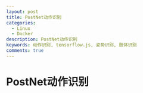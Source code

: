 ```yaml
---
layout: post
title: PostNet动作识别
categories:
  - Linux
  - Docker
description: PostNet动作识别
keywords: 动作识别, tensorflow.js, 姿势识别, 肢体识别
comments: true
---
```


# PostNet动作识别


